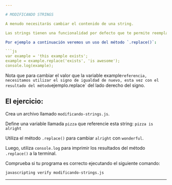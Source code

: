 ```yaml
---

# MODIFICANDO STRINGS

A menudo necesitarás cambiar el contenido de una string.

Las strings tienen una funcionalidad por defecto que te permite reemplazar caracteres.

Por ejemplo a continuación veremos un uso del método `.replace()`:

```js
var example = 'this example exists';
example = example.replace('exists', 'is awesome');
console.log(example);
```

Nota que para cambiar el valor que la variable example` referencia, 
necesitamos utilizar el signo de igualdad de nuevo, esta vez con el resultado
del método `ejemplo.replace` del lado derecho del signo.

## El ejercicio:

Crea un archivo llamado `modificando-strings.js`.

Define una variable llamada `pizza` que referencie esta string: `pizza is alright`

Utiliza el método `.replace()` para cambiar `alright` con `wonderful`.

Luego, utiliza `console.log` para imprimir los resultados del método `.replace()` a la terminal.

Comprueba si tu programa es correcto ejecutando el siguiente comando:

`javascripting verify modificando-strings.js`

---
```

